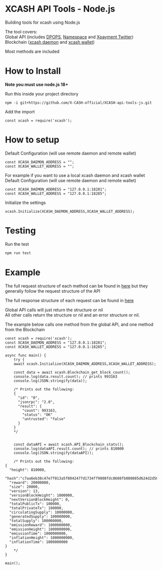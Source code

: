 # XCASH API Tools - Node.js
Building tools for xcash using Node.js

The tool covers:  
Global API (includes [DPOPS](https://docs.xcash.foundation/api/dpops), [Namespace](https://docs.xcash.foundation/api/namespace) and [Xpayment Twitter](https://docs.xcash.foundation/api/xpayment-twitter))  
Blockchain ([xcash daemon](https://docs.xcash.foundation/applications/rpc-calls/json-rpc-methods) and [xcash wallet](https://docs.xcash.foundation/applications/rpc-calls/xcash-wallet-rpc))

Most methods are included


# How to Install
**Note you must use node.js 18+**

Run this inside your project directory 
```shell
npm -i git+https://github.com/X-CASH-official/XCASH-api-tools-js.git
```

Add the import
```node
const xcash = require('xcash');
```

# How to setup

Default Configuration (will use remote daemon and remote wallet)
```node
const XCASH_DAEMON_ADDRESS = "";
const XCASH_WALLET_ADDRESS = "";
```

For example if you want to use a local xcash daemon and xcash wallet  
Default Configuration (will use remote daemon and remote wallet)
```node
const XCASH_DAEMON_ADDRESS = "127.0.0.1:18281";
const XCASH_WALLET_ADDRESS = "127.0.0.1:18285";
```

Initialize the settings  
```node
xcash.Initialize(XCASH_DAEMON_ADDRESS,XCASH_WALLET_ADDRESS);
```

# Testing
Run the test

```bash
npm run test
```

# Example

The full request structure of each method can be found in [here](https://github.com/X-CASH-official/XCASH-api-tools-js/blob/main/index.js) but they generally follow the request structure of the API

The full response structure of each request can be found in [here](https://github.com/X-CASH-official/XCASH-api-tools-go/blob/main/XCASH-api-tools-go-structures.go)

Global API calls will just return the structure or nil  
All other calls return the structure or nil and an error structure or nil.  

The example below calls one method from the global API, and one method from the Blockchain

```node
const xcash = require('xcash');
const XCASH_DAEMON_ADDRESS = "127.0.0.1:18281";
const XCASH_WALLET_ADDRESS = "127.0.0.1:18285";

async func main() {
    try {
    await xcash.Initialize(XCASH_DAEMON_ADDRESS,XCASH_WALLET_ADDRESS);
    
    const data = await xcash.Blockchain_get_block_count();
    console.log(data.result.count); // prints 993163
    console.log(JSON.stringify(data));
    
    /* Prints out the following:
    {  
      "id": "0",  
      "jsonrpc": "2.0",  
      "result": {  
        "count": 993163,  
        "status": "OK"
        "untrusted": "false"  
      }  
    }  
    */
    
    
    const dataAPI = await xcash.API_Blockchain_stats();
    console.log(dataAPI.result.count); // prints 810000
    console.log(JSON.stringify(dataAPI));
    
    /* Prints out the following:
{
  "height": 810000,
  "hash":"c7aa6eb38c47e7f013a5f8042477d1734ff9808fdc8608fb088085d624d2d509",
  "reward": 20000000,
  "size": 20000,
  "version": 13,
  "versionBlockHeight": 1000000,
  "nextVersionBlockHeight": 0,
  "totalPublicTx": 100000,
  "totalPrivateTx": 100000,
  "circulatingSupply": 10000000,
  "generatedSupply": 100000000,
  "totalSupply": 100000000,
  "emissionReward": 1000000000,
  "emissionHeight": 1000000000,
  "emissionTime": 1000000000,
  "inflationHeight": 1000000000,
  "inflationTime": 1000000000
}
    */
}

main();
```
